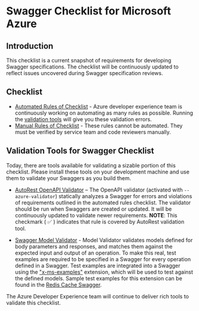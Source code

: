 ﻿# Swagger Checklist for Microsoft Azure #

## Introduction ##

This checklist is a current snapshot of requirements for developing Swagger specifications. The checklist will be continuously updated to reflect issues uncovered during Swagger specification reviews.

## Checklist ##
- [Automated Rules of Checklist](openapi-authoring-automated-guidelines.md) - Azure developer experience team is continuously working on automating as many rules as possible. Running the [validation tools](#validation-tools-for-swagger-checklist) will give you these validation errors.
- [Manual Rules of Checklist](openapi-authoring-manual-guidelines.md) - These rules cannot be automated. They must be verified by service team and code reviewers manually.

## Validation Tools for Swagger Checklist ##

Today, there are tools available for validating a sizable portion of this checklist. Please install these tools on your development machine and use them to validate your Swaggers as you build them. 

-	[AutoRest OpenAPI Validator](https://github.com/Azure/autorest/blob/master/docs/user/cli.md#validation) – The OpenAPI validator (activated with `--azure-validator`) statically analyzes a Swagger for errors and violations of requirements outlined in the automated rules checklist. The validator should be run when Swaggers are created or updated. It will be continuously updated to validate newer requirements.
  **NOTE**: This checkmark ( :white_check_mark: ) indicates that rule is covered by AutoRest validation tool.

-	[Swagger Model Validator](https://github.com/Azure/openapi-validation-tools) - Model Validator validates models defined for body parameters and responses, and matches them against the expected input and output of an operation. To make this real, test examples are required to be specified in a Swagger for every operation defined in a Swagger. Test examples are integrated into a Swagger using the ["x-ms-examples"](https://github.com/Azure/azure-rest-api-specs/blob/master/documentation/x-ms-examples.md) extension, which will be used to test against the defined models. Sample test examples for this extension can be found in the [Redis Cache Swagger](https://github.com/Azure/azure-rest-api-specs/blob/master/arm-redis/2016-04-01/swagger/redis.json ). 

The Azure Developer Experience team will continue to deliver rich tools to validate this checklist.



